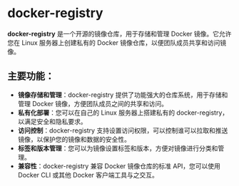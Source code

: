 # docker-registry

**docker-registry** 是一个开源的镜像仓库，用于存储和管理 Docker 镜像。它允许您在 Linux 服务器上创建私有的 Docker 镜像仓库，以便团队成员共享和访问镜像。

## 主要功能：

- **镜像存储和管理**：docker-registry 提供了功能强大的仓库系统，用于存储和管理 Docker 镜像，方便团队成员之间的共享和访问。
- **私有化部署**：您可以在自己的 Linux 服务器上搭建私有的 docker-registry，以满足安全和隐私要求。
- **访问控制**：docker-registry 支持设置访问权限，可以控制谁可以拉取和推送镜像，以保护您的镜像和数据的安全性。
- **标签和版本管理**：您可以为镜像设置标签和版本，方便对镜像进行分类和管理。
- **兼容性**：docker-registry 兼容 Docker 镜像仓库的标准 API，您可以使用 Docker CLI 或其他 Docker 客户端工具与之交互。